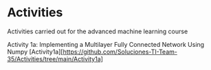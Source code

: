 # Activities
Activities carried out for the advanced machine learning course

Activity 1a: Implementing a Multilayer Fully Connected Network Using Numpy [Activity1a][https://github.com/Soluciones-TI-Team-35/Activities/tree/main/Activity1a]
